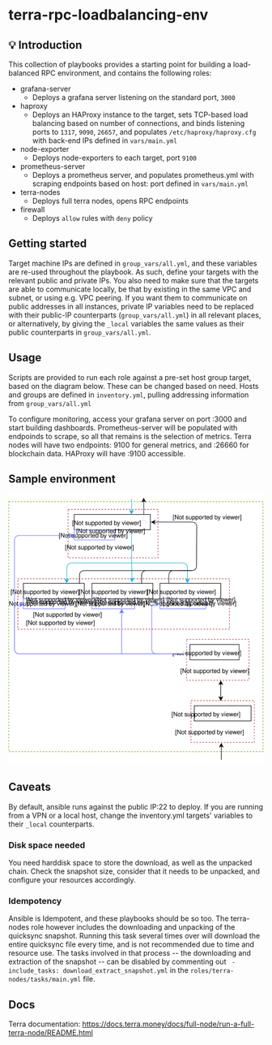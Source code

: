 # terra-rpc-loadbalancing-env

## 💡 Introduction

This collection of playbooks provides a starting point for building a load-balanced RPC environment, and contains the following roles:
- grafana-server 
	- Deploys a grafana server listening on the standard port, ```3000```
- haproxy
	- Deploys an HAProxy instance to the target, sets TCP-based load balancing based on number of connections, and binds listening ports to ```1317```, ```9090```, ```26657```, and populates ```/etc/haproxy/haproxy.cfg``` with back-end IPs defined in ```vars/main.yml```
- node-exporter
	- Deploys node-exporters to each target, port ```9100```
- prometheus-server
	- Deploys a prometheus server, and populates prometheus.yml with scraping endpoints based on host: port defined in ```vars/main.yml```
- terra-nodes
	- Deploys full terra nodes, opens RPC endpoints
- firewall
	- Deploys ```allow``` rules with ```deny``` policy


## Getting started
Target machine IPs are defined in ```group_vars/all.yml```, and these variables are re-used throughout the playbook. As such, define your targets with the relevant public and private IPs. You also need to make sure that the targets are able to communicate locally, be that by existing in the same VPC and subnet, or using e.g. VPC peering. If you want them to communicate on public addresses in all instances, private IP variables need to be replaced with their public-IP counterparts (```group_vars/all.yml```) in all relevant places, or alternatively, by giving the ```_local``` variables the same values as their public counterparts in ```group_vars/all.yml```.



## Usage
Scripts are provided to run each role against a pre-set host group target, based on the diagram below. These can be changed based on need. Hosts and groups are defined in ```inventory.yml```, pulling addressing information from ```group_vars/all.yml```

To configure monitoring, access your grafana server on port :3000 and start building dashboards. Prometheus-server will be populated with endpoinds to scrape, so all that remains is the selection of metrics. Terra nodes will have two endpoints: 9100 for general metrics, and :26660 for blockchain data. HAProxy will have :9100 accessible.

## Sample environment
![sample environment](./topology.svg)

## Caveats
By default, ansible runs against the public IP:22 to deploy. If you are running from a VPN or a local host, change the inventory.yml targets' variables to their ```_local``` counterparts.

### Disk space needed
You need harddisk space to store the download, as well as the unpacked chain. Check the snapshot size, consider that it needs to be unpacked, and configure your resources accordingly.

### Idempotency
Ansible is Idempotent, and these playbooks should be so too. The terra-nodes role however includes the downloading and unpacking of the quicksync snapshot. Running this task several times over will download the entire quicksync file every time, and is not recommended due to time and resource use. The tasks involved in that process -- the downloading and extraction of the snapshot -- can be disabled by commenting out ``` - include_tasks: download_extract_snapshot.yml``` in the ```roles/terra-nodes/tasks/main.yml``` file.


## Docs
Terra documentation: https://docs.terra.money/docs/full-node/run-a-full-terra-node/README.html

